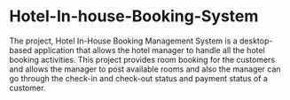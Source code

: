 # Hotel-In-house-Booking-System

The project, Hotel In-House Booking Management System is a desktop-based application that allows the hotel manager to handle all the hotel booking activities. This project provides room booking for the customers and allows the manager to post available rooms and also the manager can go through the check-in and check-out status and payment status of a customer.
